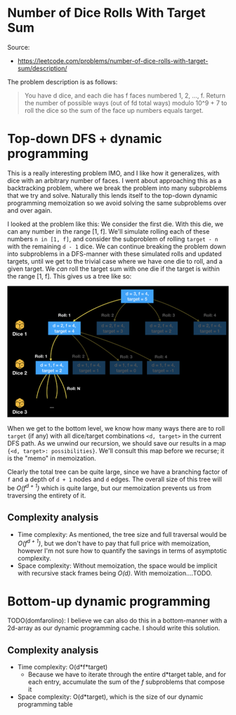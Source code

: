 # Number of Dice Rolls With Target Sum

Source:

 - https://leetcode.com/problems/number-of-dice-rolls-with-target-sum/description/

The problem description is as follows:

> You have d dice, and each die has f faces numbered 1, 2, ..., f.
> Return the number of possible ways (out of fd total ways) modulo
> 10^9 + 7 to roll the dice so the sum of the face up numbers equals target.

# Top-down DFS + dynamic programming

This is a really interesting problem IMO, and I like how it generalizes, with
dice with an arbitrary number of faces. I went about approaching this as a
backtracking problem, where we break the problem into many subproblems that we
try and solve. Naturally this lends itself to the top-down dynamic programming
memoization so we avoid solving the same subproblems over and over again.

I looked at the problem like this: We consider the first die. With this die, we
can any number in the range [1, f]. We'll simulate rolling each of these numbers
`n in [1, f]`, and consider the subproblem of rolling `target - n` with the remaining
`d - 1` dice. We can continue breaking the problem down into subproblems in a
DFS-manner with these simulated rolls and updated targets, until we get to the trivial
case where we have one die to roll, and a given target. We *can* roll the target sum
with one die if the target is within the range [1, f]. This gives us a tree like so:

![tree](tree.png)

When we get to the bottom level, we know how many ways there are to roll `target` (if
any) with all dice/target combinations `<d, target>` in the current DFS path. As we unwind
our recursion, we should save our results in a map `{<d, target>: possibilities}`. We'll
consult this map before we recurse; it is the "memo" in memoization.

Clearly the total tree can be quite large, since we have a branching factor of `f` and
a depth of `d + 1` nodes and `d` edges. The overall size of this tree will be
_O(f<sup>d + 1</sup>)_ which is quite large, but our memoization prevents us from traversing
the entirety of it.

## Complexity analysis

 - Time complexity: As mentioned, the tree size and full traversal would be _O(f<sup>d + 1</sup>)_,
   but we don't have to pay that full price with memoization, however I'm not sure how to quantify
   the savings in terms of asymptotic complexity.
 - Space complexity: Without memoization, the space would be implicit with recursive stack frames
   being _O(d)_. With memoization....TODO.

# Bottom-up dynamic programming

TODO(domfarolino): I believe we can also do this in a bottom-manner with a 2d-array as our dynamic
programming cache. I should write this solution.

## Complexity analysis

 - Time complexity: O(d\*f\*target)
    - Because we have to iterate through the entire d\*target table, and for each entry, accumulate
      the sum of the _f_ subproblems that compose it
 - Space complexity: O(d\*target), which is the size of our dynamic programming table
